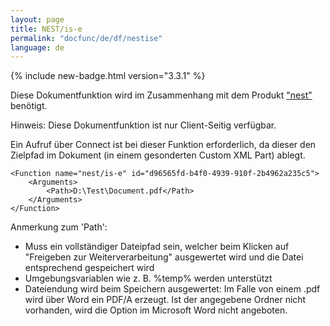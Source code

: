 ```yaml
---
layout: page
title: NEST/is-e
permalink: "docfunc/de/df/nestise"
language: de
---
```

{% include new-badge.html version="3.3.1" %} 

Diese Dokumentfunktion wird im Zusammenhang mit dem Produkt ["nest"](https://www.nest.ch/) benötigt.

Hinweis: Diese Dokumentfunktion ist nur Client-Seitig verfügbar.

Ein Aufruf über Connect ist bei dieser Funktion erforderlich, da dieser den Zielpfad im Dokument (in einem gesonderten Custom XML Part) ablegt.

```
<Function name="nest/is-e" id="d96565fd-b4f0-4939-910f-2b4962a235c5">
    <Arguments>
        <Path>D:\Test\Document.pdf</Path>
    </Arguments>
</Function>
```

Anmerkung zum 'Path':
* Muss ein vollständiger Dateipfad sein, welcher beim Klicken auf "Freigeben zur Weiterverarbeitung" ausgewertet wird und die Datei entsprechend gespeichert wird 
* Umgebungsvariablen wie z.&nbsp;B. %temp% werden unterstützt
* Dateiendung wird beim Speichern ausgewertet: Im Falle von einem .pdf wird über Word ein PDF/A erzeugt.
Ist der angegebene Ordner nicht vorhanden, wird die Option im Microsoft Word nicht angeboten.
